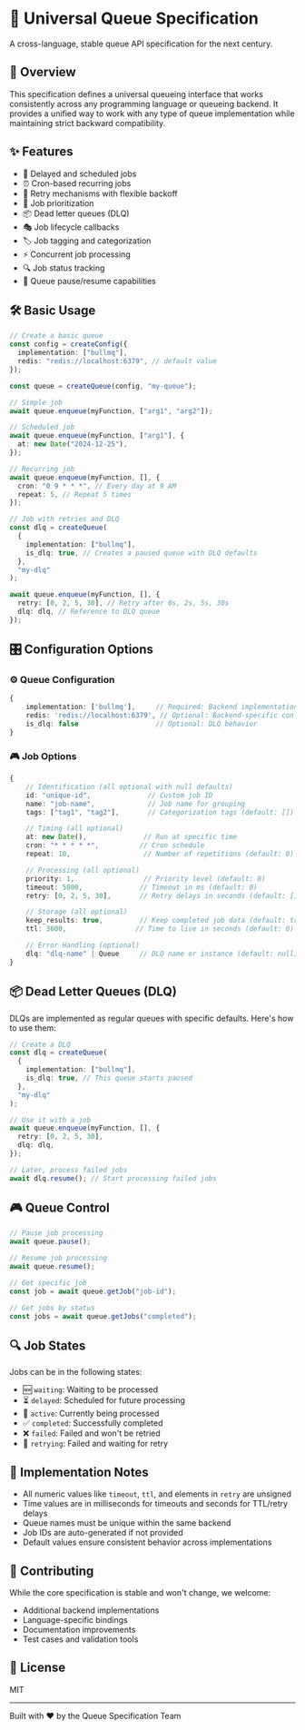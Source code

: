# 🚀 Universal Queue Specification

A cross-language, stable queue API specification for the next century.

## 🎯 Overview

This specification defines a universal queueing interface that works consistently across any programming language or queueing backend. It provides a unified way to work with any type of queue implementation while maintaining strict backward compatibility.

## ✨ Features

- 🔄 Delayed and scheduled jobs
- ⏰ Cron-based recurring jobs
- 🔁 Retry mechanisms with flexible backoff
- 🎯 Job prioritization
- 📦 Dead letter queues (DLQ)
- 🎭 Job lifecycle callbacks
- 🏷️ Job tagging and categorization
- ⚡ Concurrent job processing
- 🔍 Job status tracking
- 🛑 Queue pause/resume capabilities

## 🛠️ Basic Usage

```typescript
// Create a basic queue
const config = createConfig({
  implementation: ["bullmq"],
  redis: "redis://localhost:6379", // default value
});

const queue = createQueue(config, "my-queue");

// Simple job
await queue.enqueue(myFunction, ["arg1", "arg2"]);

// Scheduled job
await queue.enqueue(myFunction, ["arg1"], {
  at: new Date("2024-12-25"),
});

// Recurring job
await queue.enqueue(myFunction, [], {
  cron: "0 9 * * *", // Every day at 9 AM
  repeat: 5, // Repeat 5 times
});

// Job with retries and DLQ
const dlq = createQueue(
  {
    implementation: ["bullmq"],
    is_dlq: true, // Creates a paused queue with DLQ defaults
  },
  "my-dlq"
);

await queue.enqueue(myFunction, [], {
  retry: [0, 2, 5, 30], // Retry after 0s, 2s, 5s, 30s
  dlq: dlq, // Reference to DLQ queue
});
```

## 🎛️ Configuration Options

### ⚙️ Queue Configuration

```typescript
{
    implementation: ['bullmq'],     // Required: Backend implementation
    redis: 'redis://localhost:6379', // Optional: Backend-specific config
    is_dlq: false                   // Optional: DLQ behavior
}
```

### 🎮 Job Options

```typescript
{
    // Identification (all optional with null defaults)
    id: "unique-id",              // Custom job ID
    name: "job-name",             // Job name for grouping
    tags: ["tag1", "tag2"],       // Categorization tags (default: [])

    // Timing (all optional)
    at: new Date(),              // Run at specific time
    cron: "* * * * *",          // Cron schedule
    repeat: 10,                  // Number of repetitions (default: 0)

    // Processing (all optional)
    priority: 1,                 // Priority level (default: 0)
    timeout: 5000,              // Timeout in ms (default: 0)
    retry: [0, 2, 5, 30],       // Retry delays in seconds (default: [])

    // Storage (all optional)
    keep_results: true,         // Keep completed job data (default: true)
    ttl: 3600,                 // Time to live in seconds (default: 0)

    // Error Handling (optional)
    dlq: "dlq-name" | Queue     // DLQ name or instance (default: null)
}
```

## 📦 Dead Letter Queues (DLQ)

DLQs are implemented as regular queues with specific defaults. Here's how to use them:

```typescript
// Create a DLQ
const dlq = createQueue(
  {
    implementation: ["bullmq"],
    is_dlq: true, // This queue starts paused
  },
  "my-dlq"
);

// Use it with a job
await queue.enqueue(myFunction, [], {
  retry: [0, 2, 5, 30],
  dlq: dlq,
});

// Later, process failed jobs
await dlq.resume(); // Start processing failed jobs
```

## 🎮 Queue Control

```typescript
// Pause job processing
await queue.pause();

// Resume job processing
await queue.resume();

// Get specific job
const job = await queue.getJob("job-id");

// Get jobs by status
const jobs = await queue.getJobs("completed");
```

## 🔍 Job States

Jobs can be in the following states:

- 🆕 `waiting`: Waiting to be processed
- ⏳ `delayed`: Scheduled for future processing
- 🏃 `active`: Currently being processed
- ✅ `completed`: Successfully completed
- ❌ `failed`: Failed and won't be retried
- 🔄 `retrying`: Failed and waiting for retry

## 🎯 Implementation Notes

- All numeric values like `timeout`, `ttl`, and elements in `retry` are unsigned
- Time values are in milliseconds for timeouts and seconds for TTL/retry delays
- Queue names must be unique within the same backend
- Job IDs are auto-generated if not provided
- Default values ensure consistent behavior across implementations

## 🤝 Contributing

While the core specification is stable and won't change, we welcome:

- Additional backend implementations
- Language-specific bindings
- Documentation improvements
- Test cases and validation tools

## 📜 License

MIT

---

Built with ❤️ by the Queue Specification Team
